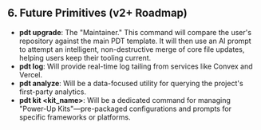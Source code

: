 ## **6. Future Primitives (v2+ Roadmap)**

* **pdt upgrade**: The "Maintainer." This command will compare the user's repository against the main PDT template. It will then use an AI prompt to attempt an intelligent, non-destructive merge of core file updates, helping users keep their tooling current.
* **pdt log**: Will provide real-time log tailing from services like Convex and Vercel.
* **pdt analyze**: Will be a data-focused utility for querying the project's first-party analytics.
* **pdt kit <action> <kit_name>**: Will be a dedicated command for managing "Power-Up Kits"—pre-packaged configurations and prompts for specific frameworks or platforms.